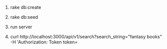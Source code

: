 1. rake db:create

2. rake db:seed

3. run server

4. curl http://localhost:3000/api/v1/search?search_string="fantasy books" -H 'Authorization: Token token=<token>